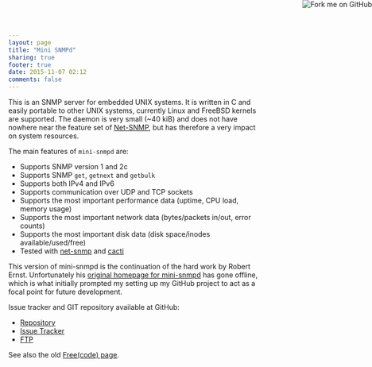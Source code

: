 ```yaml
---
layout: page
title: "Mini SNMPd"
sharing: true
footer: true
date: 2015-11-07 02:12
comments: false
---
```


<a href="https://github.com/troglobit/mini-snmpd"><img style="position: absolute; top: 0; right: 0; border: none; box-shadow: none;" src="https://camo.githubusercontent.com/365986a132ccd6a44c23a9169022c0b5c890c387/68747470733a2f2f73332e616d617a6f6e6177732e636f6d2f6769746875622f726962626f6e732f666f726b6d655f72696768745f7265645f6161303030302e706e67" alt="Fork me on GitHub" data-canonical-src="https://s3.amazonaws.com/github/ribbons/forkme_right_red_aa0000.png"></a>

This is an SNMP server for embedded UNIX systems.  It is written in C
and easily portable to other UNIX systems, currently Linux and FreeBSD
kernels are supported.  The daemon is very small (~40 kiB) and does not
have nowhere near the feature set of [Net-SNMP][1],
but has therefore a very impact on system resources.

The main features of `mini-snmpd` are:

- Supports SNMP version 1 and 2c
- Supports SNMP `get`, `getnext` and `getbulk`
- Supports both IPv4 and IPv6
- Supports communication over UDP and TCP sockets
- Supports the most important performance data (uptime, CPU load, memory usage)
- Supports the most important network data (bytes/packets in/out, error counts)
- Supports the most important disk data (disk space/inodes available/used/free)
- Tested with [net-snmp][1] and [cacti][2]

This version of mini-snmpd is the continuation of the hard work by
Robert Ernst.  Unfortunately his [original homepage for mini-snmpd][3]
has gone offline, which is what initially prompted my setting up my
GitHub project to act as a focal point for future development.

Issue tracker and GIT repository available at GitHub:

   * [Repository](http://github.com/troglobit/mini-snmpd)
   * [Issue Tracker](http://github.com/troglobit/mini-snmpd/issues)
   * [FTP](ftp://ftp.troglobit/pub/mini-snmpd/)

See also the old [Free(code) page](http://freecode.com/projects/minisnmpd).

[1]: http://net-snmp.org
[2]: http://net-snmp.net
[3]: https://web.archive.org/web/20150522170054/http://members.aon.at/linuxfreak/linux/mini_snmpd.html
[TODO]: https://github.com/troglobit/mini-snmpd/blob/master/TODO
[LICENSE]: https://github.com/troglobit/mini-snmpd/blob/master/COPYING
